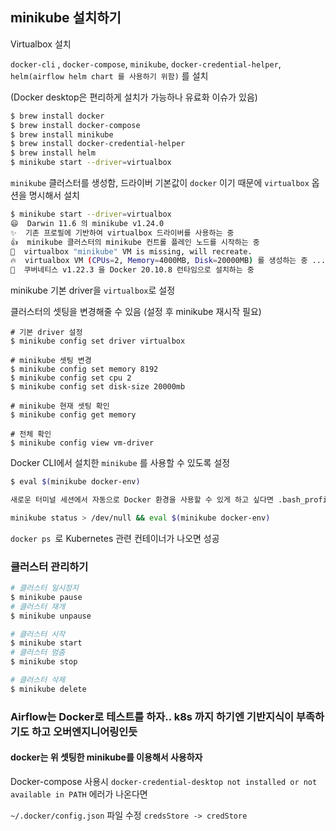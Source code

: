 ## minikube 설치하기

Virtualbox 설치

`docker-cli` , `docker-compose`, `minikube`, `docker-credential-helper`, `helm(airflow helm chart 를 사용하기 위함)`  를 설치

(Docker desktop은 편리하게 설치가 가능하나 유료화 이슈가 있음)

```sh
$ brew install docker
$ brew install docker-compose
$ brew install minikube
$ brew install docker-credential-helper
$ brew install helm
$ minikube start --driver=virtualbox
```

`minikube` 클러스터를 생성함, 드라이버 기본값이 `docker` 이기 때문에 `virtualbox` 옵션을 명시해서 설치

```sh
$ minikube start --driver=virtualbox
😄  Darwin 11.6 의 minikube v1.24.0
✨  기존 프로필에 기반하여 virtualbox 드라이버를 사용하는 중
👍  minikube 클러스터의 minikube 컨트롤 플레인 노드를 시작하는 중
🤷  virtualbox "minikube" VM is missing, will recreate.
🔥  virtualbox VM (CPUs=2, Memory=4000MB, Disk=20000MB) 를 생성하는 중 ...
🐳  쿠버네티스 v1.22.3 을 Docker 20.10.8 런타임으로 설치하는 중
```

minikube 기본 driver을 `virtualbox`로 설정

클러스터의 셋팅을 변경해줄 수 있음 (설정 후 minikube 재시작 필요)

```Sh
# 기본 driver 설정
$ minikube config set driver virtualbox

# minikube 셋팅 변경
$ minikube config set memory 8192
$ minikube config set cpu 2
$ minikube config set disk-size 20000mb

# minikube 현재 셋팅 확인
$ minikube config get memory

# 전체 확인
$ minikube config view vm-driver

```



Docker CLI에서 설치한 `minikube` 를 사용할 수 있도록 설정

```sh
$ eval $(minikube docker-env)

새로운 터미널 세션에서 자동으로 Docker 환경을 사용할 수 있게 하고 싶다면 .bash_profile 파일에 추가

minikube status > /dev/null && eval $(minikube docker-env)
```

`docker ps `로 Kubernetes 관련 컨테이너가 나오면 성공

### 클러스터 관리하기

```sh
# 클러스터 일시정지
$ minikube pause
# 클러스터 재개
$ minikube unpause

# 클러스터 시작
$ minikube start
# 클러스터 멈춤
$ minikube stop

# 클러스터 삭제
$ minikube delete
```

### Airflow는 Docker로 테스트를 하자.. k8s 까지 하기엔 기반지식이 부족하기도 하고 오버엔지니어링인듯

#### docker는 위 셋팅한 minikube를 이용해서 사용하자

Docker-compose 사용시 `docker-credential-desktop not installed or not available in PATH` 에러가 나온다면

`~/.docker/config.json` 파일 수정 `credsStore -> credStore`
